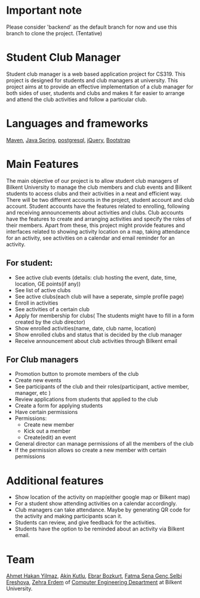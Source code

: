 # Important note
Please consider 'backend' as the default branch for now and use this branch to clone the project. (Tentative)

# Student Club Manager
Student club manager is a web based application project for CS319. This project is designed for students and club managers at university. This project aims at to provide an effective implementation of a club manager for both sides of user, students and clubs and makes it far easier to arrange and attend the club activities and follow a particular club.

# Languages and frameworks 
[Maven](https://mvnrepository.com/artifact/org.springframework/spring-core), [Java Spring](https://spring.io/), [postgresql](https://www.postgresql.org/), [jQuery](https://jquery.com/), [Bootstrap](https://getbootstrap.com/)

# Main Features  
The main objective of our project is to allow student club managers of Bilkent University to manage the club members and club events and Bilkent students to access clubs and their activities in a neat and efficient way. There will be two different accounts in the project, student account and club account. Student accounts have the features related to enrolling, following and receiving announcements about activities and clubs. Club accounts have the features to create and arranging activities and specify the roles of their members. Apart from these, this project might provide features and interfaces related to showing activity location on a map, taking attendance for an activity, see activities on a calendar and email reminder for an activity.

  ## For student:
  - See active club events (details: club hosting the event, date, time, location, GE points(if any))
  - See list of active clubs 
  - See active clubs(each club will have a seperate, simple profile page)
  - Enroll in activities 
  - See activities of a certain club
  - Apply for membership for clubs( The students might have to fill in a form created by the club director)
  - Show enrolled activities(name, date, club name, location)
  - Show enrolled clubs and status that is decided by the club manager 
  - Receive announcement about club activities through Bilkent email

  ## For Club managers 
  - Promotion button to promote members of the club
  - Create new events
  - See participants of the club and their roles(participant, active member, manager, etc )
  - Review applications from students that applied to the club
  - Create a form for applying students
  - Have certain permissions 
  - Permissions:
	  - Create new member
	  - Kick out a member
	  - Create(edit) an event
  - General director can manage permissions of all the members of the club
  - If the permission allows so create a new member with certain permissions


# Additional features
- Show location of the activity on map(either google map or Bilkent map)
- For a student show attending activities on a calendar accordingly. 
- Club managers can take attendance. Maybe by generating QR code for the activity and making participants scan it.
- Students can review, and give feedback for the activities. 
- Students have the option to be reminded about an activity via Bilkent email.



# Team 
[Ahmet Hakan Yilmaz](https://github.com/AhmetHakanYilmaz), [Akin Kutlu](https://github.com/AkinKutlu00), [Ebrar Bozkurt](https://github.com/EbrarBozkurt), [Fatma Sena Genc](https://github.com/fatmasenagenc),[Selbi Ereshova](https://github.com/SelbiEreshova), [Zehra Erdem](https://github.com/ZehraErdem) of [Computer Engineering Department](http://www.cs.bilkent.edu.tr) at Bilkent University.

